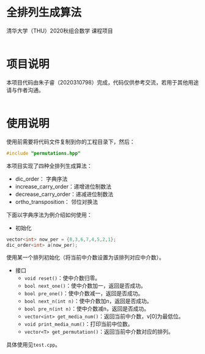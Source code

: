 # 全排列生成算法  

清华大学（THU）2020秋组合数学 课程项目  
<br/> 

# 项目说明  

本项目代码由朱子睿（2020310798）完成，代码仅供参考交流，若用于其他用途请与作者沟通。  
<br/> 

# 使用说明

使用前需要将代码文件复制到你的工程目录下，然后：
```c++
#include "permutations.hpp"
```  

本项目实现了四种全排列生成算法： 
* dic_order： 字典序法
* increase_carry_order：递增进位制数法
* decrease_carry_order：递减进位制数法
* ortho_transposition： 邻位对换法

下面以字典序法为例介绍如何使用：
* 初始化
```c++
vector<int> now_per = {8,3,6,7,4,5,2,1};
dic_order<int> a(now_per);
```
使用某一个排列初始化（将当前中介数设置为该排列对应中介数）。

* 接口
    * `void reset()`：使中介数归零。
    * `bool next_one()`：使中介数加一，返回是否成功。
    * `bool pre_one()`：使中介数减一，返回是否成功。
    * `bool next_n(int n)`：使中介数加n，返回是否成功。
    * `bool pre_n(int n)`：使中介数减n，返回是否成功。
    * `vector<int> get_media_num()`：返回当前中介数，v[0]为最低位。
    * `void print_media_num()`：打印当前中位数。
    * `vector<T> get_permutation()`：返回当前中介数对应的排列。

具体使用见`test.cpp`。